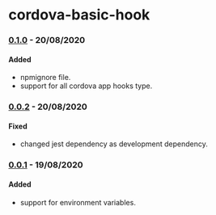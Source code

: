 # cordova-basic-hook

### [0.1.0] - 20/08/2020

#### Added

- npmignore file.
- support for all cordova app hooks type.

### [0.0.2] - 20/08/2020

#### Fixed

- changed jest dependency as development dependency.

### [0.0.1] - 19/08/2020

#### Added

- support for environment variables.

[0.1.0]: https://github.com/mcaligares/cordova-basic-hook/archive/0.1.0.tar.gz
[0.0.2]: https://github.com/mcaligares/cordova-basic-hook/archive/0.0.2.tar.gz
[0.0.1]: https://github.com/mcaligares/cordova-basic-hook/archive/0.0.1.tar.gz